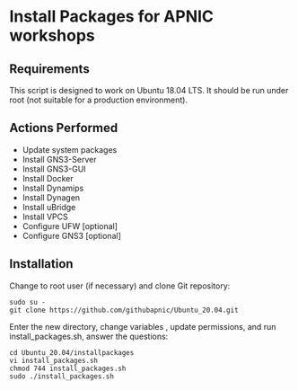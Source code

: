 # Install Packages for APNIC workshops
## Requirements
This script is designed to work on Ubuntu 18.04 LTS. It should be run under root (not suitable for a production environment).
## Actions Performed
* Update system packages
* Install GNS3-Server
* Install GNS3-GUI
* Install Docker
* Install Dynamips
* Install Dynagen
* Install uBridge
* Install VPCS
* Configure UFW [optional]
* Configure GNS3 [optional]
## Installation
Change to root user (if necessary) and clone Git repository:
```
sudo su - 
git clone https://github.com/githubapnic/Ubuntu_20.04.git
```
Enter the new directory, change variables , update permissions, and run install_packages.sh, answer the questions:
```
cd Ubuntu_20.04/installpackages
vi install_packages.sh
chmod 744 install_packages.sh
sudo ./install_packages.sh
```
